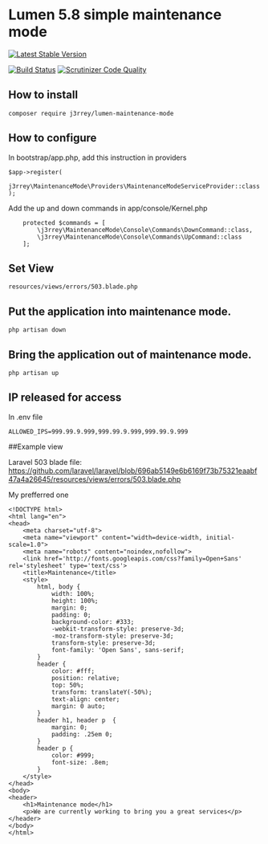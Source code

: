 # Lumen 5.8 simple maintenance mode

[![Latest Stable Version](https://poser.pugx.org/j3rrey/lumen-maintenance-mode/v/stable)](https://packagist.org/packages/j3rrey/lumen-maintenance-mode)

[![Build Status](https://travis-ci.org/j3rrey/lumen-maintenance-mode.svg)](https://travis-ci.org/rdehnhardt/lumen-maintenance-mode)
[![Scrutinizer Code Quality](https://scrutinizer-ci.com/g/j3rrey/lumen-maintenance-mode/badges/quality-score.png?b=master)](https://scrutinizer-ci.com/g/j3rrey/lumen-maintenance-mode/?branch=master)




## How to install

```
composer require j3rrey/lumen-maintenance-mode
```

## How to configure
In bootstrap/app.php, add this instruction in providers

```
$app->register(
    j3rrey\MaintenanceMode\Providers\MaintenanceModeServiceProvider::class
);
```

Add the up and down commands in app/console/Kernel.php

```
    protected $commands = [
        \j3rrey\MaintenanceMode\Console\Commands\DownCommand::class,
        \j3rrey\MaintenanceMode\Console\Commands\UpCommand::class
    ];
```


## Set View

```
resources/views/errors/503.blade.php
```

## Put the application into maintenance mode.

```
php artisan down
```

## Bring the application out of maintenance mode.

```
php artisan up
```

## IP released for access

In .env file

```
ALLOWED_IPS=999.99.9.999,999.99.9.999,999.99.9.999
```

##Example view

Laravel 503 blade file:
https://github.com/laravel/laravel/blob/696ab5149e6b6169f73b75321eaabf47a4a26645/resources/views/errors/503.blade.php

My prefferred one
```
<!DOCTYPE html>
<html lang="en">
<head>
    <meta charset="utf-8">
    <meta name="viewport" content="width=device-width, initial-scale=1.0">
    <meta name="robots" content="noindex,nofollow">
    <link href='http://fonts.googleapis.com/css?family=Open+Sans' rel='stylesheet' type='text/css'>
    <title>Maintenance</title>
    <style>
        html, body {
            width: 100%;
            height: 100%;
            margin: 0;
            padding: 0;
            background-color: #333;
            -webkit-transform-style: preserve-3d;
            -moz-transform-style: preserve-3d;
            transform-style: preserve-3d;
            font-family: 'Open Sans', sans-serif;
        }
        header {
            color: #fff;
            position: relative;
            top: 50%;
            transform: translateY(-50%);
            text-align: center;
            margin: 0 auto;
        }
        header h1, header p  {
            margin: 0;
            padding: .25em 0;
        }
        header p {
            color: #999;
            font-size: .8em;
        }
    </style>
</head>
<body>
<header>
    <h1>Maintenance mode</h1>
    <p>We are currently working to bring you a great services</p>
</header>
</body>
</html>

```

